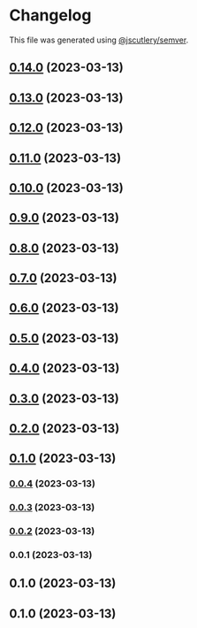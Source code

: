 # Changelog

This file was generated using [@jscutlery/semver](https://github.com/jscutlery/semver).

## [0.14.0](https://github.com/caioquirino/awsu/compare/cli-0.13.0...cli-0.14.0) (2023-03-13)

## [0.13.0](https://github.com/caioquirino/awsu/compare/cli-0.12.0...cli-0.13.0) (2023-03-13)

## [0.12.0](https://github.com/caioquirino/awsu/compare/cli-0.11.0...cli-0.12.0) (2023-03-13)

## [0.11.0](https://github.com/caioquirino/awsu/compare/cli-0.10.0...cli-0.11.0) (2023-03-13)

## [0.10.0](https://github.com/caioquirino/awsu/compare/cli-0.9.0...cli-0.10.0) (2023-03-13)

## [0.9.0](https://github.com/caioquirino/awsu/compare/cli-0.8.0...cli-0.9.0) (2023-03-13)

## [0.8.0](https://github.com/caioquirino/awsu/compare/cli-0.7.0...cli-0.8.0) (2023-03-13)

## [0.7.0](https://github.com/caioquirino/awsu/compare/cli-0.6.0...cli-0.7.0) (2023-03-13)

## [0.6.0](https://github.com/caioquirino/awsu/compare/cli-0.5.0...cli-0.6.0) (2023-03-13)

## [0.5.0](https://github.com/caioquirino/awsu/compare/cli-0.4.0...cli-0.5.0) (2023-03-13)

## [0.4.0](https://github.com/caioquirino/awsu/compare/cli-0.3.0...cli-0.4.0) (2023-03-13)

## [0.3.0](https://github.com/caioquirino/awsu/compare/cli-0.2.0...cli-0.3.0) (2023-03-13)

## [0.2.0](https://github.com/caioquirino/awsu/compare/cli-0.1.0...cli-0.2.0) (2023-03-13)

## [0.1.0](https://github.com/caioquirino/awsu/compare/cli-0.0.4...cli-0.1.0) (2023-03-13)

### [0.0.4](https://github.com/caioquirino/awsu/compare/cli-0.0.3...cli-0.0.4) (2023-03-13)

### [0.0.3](https://github.com/caioquirino/awsu/compare/cli-0.0.2...cli-0.0.3) (2023-03-13)

### [0.0.2](https://github.com/caioquirino/awsu/compare/cli-0.0.1...cli-0.0.2) (2023-03-13)

### 0.0.1 (2023-03-13)

## 0.1.0 (2023-03-13)

## 0.1.0 (2023-03-13)
